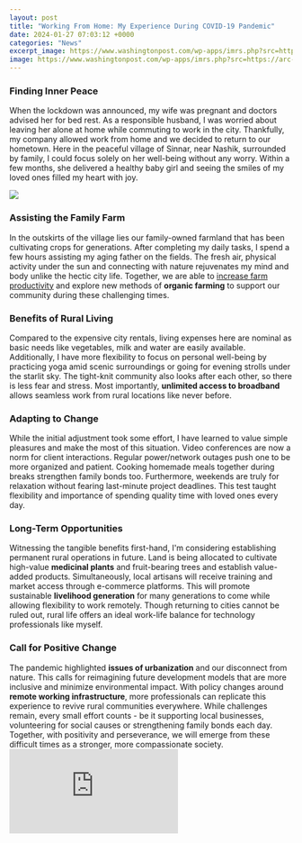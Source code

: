```yaml
---
layout: post
title: "Working From Home: My Experience During COVID-19 Pandemic"
date: 2024-01-27 07:03:12 +0000
categories: "News"
excerpt_image: https://www.washingtonpost.com/wp-apps/imrs.php?src=https://arc-anglerfish-washpost-prod-washpost.s3.amazonaws.com/public/ZILXPHENNAI6VKOAOO4TIIWWSE.jpg&amp;w=1484&amp;t=20191113b
image: https://www.washingtonpost.com/wp-apps/imrs.php?src=https://arc-anglerfish-washpost-prod-washpost.s3.amazonaws.com/public/ZILXPHENNAI6VKOAOO4TIIWWSE.jpg&amp;w=1484&amp;t=20191113b
---
```


### Finding Inner Peace  
When the lockdown was announced, my wife was pregnant and doctors advised her for bed rest. As a responsible husband, I was worried about leaving her alone at home while commuting to work in the city. Thankfully, my company allowed work from home and we decided to return to our hometown. Here in the peaceful village of Sinnar, near Nashik, surrounded by family, I could focus solely on her well-being without any worry. Within a few months, she delivered a healthy baby girl and seeing the smiles of my loved ones filled my heart with joy.  

![](https://www.exhibit.xavier.edu/covid19xu_documents/1007/preview.jpg)
### Assisting the Family Farm
In the outskirts of the village lies our family-owned farmland that has been cultivating crops for generations. After completing my daily tasks, I spend a few hours assisting my aging father on the fields. The fresh air, physical activity under the sun and connecting with nature rejuvenates my mind and body unlike the hectic city life. Together, we are able to [increase farm productivity](https://store.fi.io.vn/womens-custom-proud-football-grandma-number-60-personalized-women-v-neck-t-shirt/men&) and explore new methods of **organic farming** to support our community during these challenging times.
### Benefits of Rural Living 
Compared to the expensive city rentals, living expenses here are nominal as basic needs like vegetables, milk and water are easily available. Additionally, I have more flexibility to focus on personal well-being by practicing yoga amid scenic surroundings or going for evening strolls under the starlit sky. The tight-knit community also looks after each other, so there is less fear and stress. Most importantly, **unlimited access to broadband** allows seamless work from rural locations like never before.  
### Adapting to Change   
While the initial adjustment took some effort, I have learned to value simple pleasures and make the most of this situation. Video conferences are now a norm for client interactions. Regular power/network outages push one to be more organized and patient. Cooking homemade meals together during breaks strengthen family bonds too. Furthermore, weekends are truly for relaxation without fearing last-minute project deadlines. This test taught flexibility and importance of spending quality time with loved ones every day.
### Long-Term Opportunities
Witnessing the tangible benefits first-hand, I'm considering establishing permanent rural operations in future. Land is being allocated to cultivate high-value **medicinal plants** and fruit-bearing trees and establish value-added products. Simultaneously, local artisans will receive training and market access through e-commerce platforms. This will promote sustainable **livelihood generation** for many generations to come while allowing flexibility to work remotely. Though returning to cities cannot be ruled out, rural life offers an ideal work-life balance for technology professionals like myself.
### Call for Positive Change
The pandemic highlighted **issues of urbanization** and our disconnect from nature. This calls for reimagining future development models that are more inclusive and minimize environmental impact. With policy changes around **remote working infrastructure**, more professionals can replicate this experience to revive rural communities everywhere. While challenges remain, every small effort counts - be it supporting local businesses, volunteering for social causes or strengthening family bonds each day. Together, with positivity and perseverance, we will emerge from these difficult times as a stronger, more compassionate society.
![Working From Home: My Experience During COVID-19 Pandemic](https://www.washingtonpost.com/wp-apps/imrs.php?src=https://arc-anglerfish-washpost-prod-washpost.s3.amazonaws.com/public/ZILXPHENNAI6VKOAOO4TIIWWSE.jpg&amp;w=1484&amp;t=20191113b)